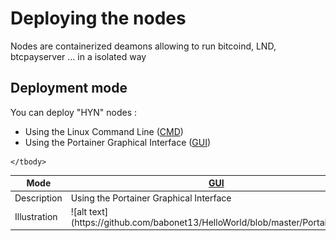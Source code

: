 Deploying the nodes
==
Nodes are containerized deamons allowing to run bitcoind, LND, btcpayserver ... in a isolated way

Deployment mode
-
You can deploy "HYN" nodes :
* Using the Linux Command Line (<A href="https://github.com/babonet13/HostYourNode/edit/master/deploy/3_DeployNodes_CMD.md">CMD</A>)
* Using the Portainer Graphical Interface (<A href="https://github.com/babonet13/HostYourNode/edit/master/deploy/3_DeployNodes_GUI.md">GUI</A>)



<table>
    <thead>
        <tr>
            <th>Mode</th>
            <th><A href="https://github.com/babonet13/HostYourNode/edit/master/deploy/3_DeployNodes_GUI.md">GUI</A></th>
            <th><A href="https://github.com/babonet13/HostYourNode/edit/master/deploy/3_DeployNodes_CMD.md">CMD</A></th>
        </tr>
    </thead>
    <tbody>
        <tr>
            <td>Description</td>
            <td>Using the Portainer Graphical Interface</td>
            <td>Using the Linux Command Line</td>
        </tr>
        <tr>
            <td>Illustration</a></td>
            <td>![alt text](https://github.com/babonet13/HelloWorld/blob/master/Portainer.png)</td>
            <td>![alt text](https://github.com/babonet13/HelloWorld/blob/master/Portainer.png)</td>
        </tr>

    </tbody>
</table>
